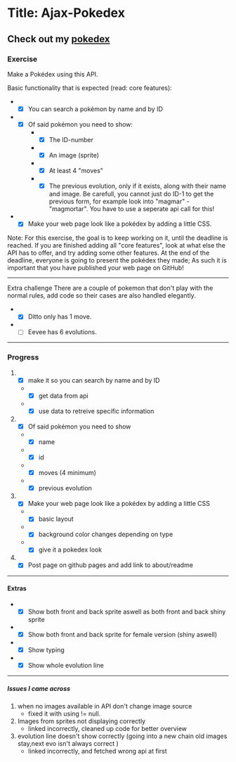 # Title: Ajax-Pokedex

Check out my [pokedex](https://glinchflash.github.io/Ajax-Pokedex/)
---
### Exercise
Make a Pokédex using this API.

Basic functionality that is expected (read: core features):

* - [x] You can search a pokémon by name and by ID
* - [x] Of said pokémon you need to show:
     * - [x] The ID-number
     * - [x] An image (sprite)
     * - [x] At least 4 "moves"
     * - [x] The previous evolution, only if it exists, along with their name and image. Be carefull, you cannot just do ID-1 to get the previous form, for example look into "magmar" - "magmortar". You have to use a seperate api call for this!
* - [x] Make your web page look like a pokédex by adding a little CSS.

Note: For this exercise, the goal is to keep working on it, until the deadline is reached. If you are finished adding all "core features", look at what else the API has to offer, and try adding some other features. At the end of the deadline, everyone is going to present the pokédex they made; As such it is important that you have published your web page on GitHub!

---
Extra challenge
There are a couple of pokemon that don't play with the normal rules, add code so their cases are also handled elegantly.

* - [x] Ditto only has 1 move.
* - [ ] Eevee has 6 evolutions.

---

### Progress

1. - [x] make it so you can search by name and by ID
    * - [x] get data from api
    * - [x] use data to retreive specific information
2. -[x] Of said pokémon you need to show
    * - [x] name
    *  -[x] id
    *  -[x] moves (4 minimum)
    * -[x]  previous evolution
3. - [x] Make your web page look like a pokédex by adding a little CSS
    *  -[x] basic layout
    *  -[x] background color changes depending on type
    *  -[x] give it a pokedex look
4.  -[x] Post page on github pages and add link to about/readme
---

#### Extras

* -[x] Show both front and back sprite aswell as both front and back shiny sprite
* - [x] Show both front and back sprite for female version (shiny aswell)
* -[x] Show typing
* -[x] Show whole evolution line
---

##### Issues I came across
1. when no images available in API don't change image source
    * fixed it with using != null.
2. Images from sprites not displaying correctly
   * linked incorrectly, cleaned up code for better overview
3. evolution line doesn't show correctly (going into a new chain old images stay,next evo isn't always correct )
   * linked incorrectly, and fetched wrong api at first